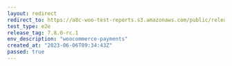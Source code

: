 ```yaml
---
layout: redirect
redirect_to: https://a8c-woo-test-reports.s3.amazonaws.com/public/release/7.8.0-rc.1/woocommerce-payments/e2e/index.html
test_type: e2e
release_tag: 7.8.0-rc.1
env_description: "woocommerce-payments"
created_at: "2023-06-06T09:34:43Z"
passed: true
---
```

